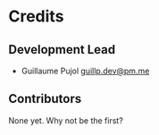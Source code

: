 # Credits

## Development Lead

- Guillaume Pujol <guillp.dev@pm.me>

## Contributors

None yet. Why not be the first?
